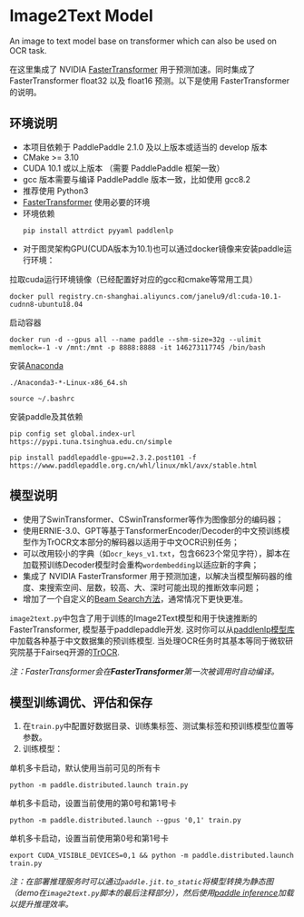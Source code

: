 # Image2Text Model
An image to text model base on transformer which can also be used on OCR task.

在这里集成了 NVIDIA [FasterTransformer](https://github.com/NVIDIA/FasterTransformer/tree/v3.1) 用于预测加速。同时集成了 FasterTransformer float32 以及 float16 预测。以下是使用 FasterTransformer 的说明。

## 环境说明

* 本项目依赖于 PaddlePaddle 2.1.0 及以上版本或适当的 develop 版本
* CMake >= 3.10
* CUDA 10.1 或以上版本 （需要 PaddlePaddle 框架一致）
* gcc 版本需要与编译 PaddlePaddle 版本一致，比如使用 gcc8.2
* 推荐使用 Python3
* [FasterTransformer](https://github.com/NVIDIA/FasterTransformer/tree/v3.1#setup) 使用必要的环境
* 环境依赖
  ```shell
  pip install attrdict pyyaml paddlenlp
  ```
* 对于图灵架构GPU(CUDA版本为10.1)也可以通过docker镜像来安装paddle运行环境：

拉取cuda运行环境镜像（已经配置好对应的gcc和cmake等常用工具）
```shell
docker pull registry.cn-shanghai.aliyuncs.com/janelu9/dl:cuda-10.1-cudnn8-ubuntu18.04
```
启动容器
```shell
docker run -d --gpus all --name paddle --shm-size=32g --ulimit memlock=-1 -v /mnt:/mnt -p 8888:8888 -it 146273117745 /bin/bash
```
安装[Anaconda](https://repo.anaconda.com/archive/)
```shell
./Anaconda3-*-Linux-x86_64.sh
```
```shell
source ~/.bashrc
```
安装paddle及其依赖
```shell
pip config set global.index-url https://pypi.tuna.tsinghua.edu.cn/simple
```
```shell
pip install paddlepaddle-gpu==2.3.2.post101 -f https://www.paddlepaddle.org.cn/whl/linux/mkl/avx/stable.html
```
 ## 模型说明
 
* 使用了SwinTransformer、CSwinTransformer等作为图像部分的编码器；
* 使用ERNIE-3.0、GPT等基于TansformerEncoder/Decoder的中文预训练模型作为TrOCR文本部分的解码器以适用于中文OCR识别任务；
* 可以改用较小的字典（如`ocr_keys_v1.txt`，包含6623个常见字符），脚本在加载预训练Decoder模型时会重构`wordembedding`以适应新的字典；
* 集成了 NVIDIA FasterTransformer 用于预测加速，以解决当模型解码器的维度、束搜索空间、层数，较高、大、深时可能出现的推断效率问题；
* 增加了一个自定义的[Beam Search方法](https://github.com/janelu9/TrOCR/blob/d3d3d7be156157ff802980a636a48aa29e4fc403/image2text.py#L757)，通常情况下更快更准。
 
`image2text.py`中包含了用于训练的Image2Text模型和用于快速推断的FasterTransformer, 模型基于paddlepaddle开发. 这时你可以从[paddlenlp模型库](https://paddlenlp.readthedocs.io/zh/latest/model_zoo/#id2)中加载各种基于中文数据集的预训练模型. 当处理OCR任务时其基本等同于微软研究院基于Fairseq开源的[TrOCR](https://www.msra.cn/zh-cn/news/features/trocr).
 
 *注：FasterTransformer会在**FasterTransformer**第一次被调用时自动编译。*
 
 ## 模型训练调优、评估和保存
 1. 在`train.py`中配置好数据目录、训练集标签、测试集标签和预训练模型位置等参数。
 2. 训练模型：

单机多卡启动，默认使用当前可见的所有卡
```shell
python -m paddle.distributed.launch train.py
```
单机多卡启动，设置当前使用的第0号和第1号卡
```shell
python -m paddle.distributed.launch --gpus '0,1' train.py
```
单机多卡启动，设置当前使用第0号和第1号卡
```shell
export CUDA_VISIBLE_DEVICES=0,1 && python -m paddle.distributed.launch train.py
```	
*注：在部署推理服务时可以通过`paddle.jit.to_static`将模型转换为静态图（demo在`image2text.py`脚本的最后注释部分），然后使用[paddle inference](https://paddle-inference.readthedocs.io/en/latest/index.html)加载以提升推理效率。*
